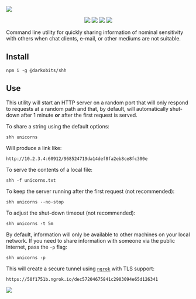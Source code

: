 <a href="#top" id="top">
  <img src="https://user-images.githubusercontent.com/441546/55774650-e81ff900-5a4a-11e9-833d-b28a482bed88.png" style="max-width: 100%;">
</a>
<p align="center">
  <a href="https://www.npmjs.com/package/@darkobits/shh"><img src="https://img.shields.io/npm/v/@darkobits/shh.svg?style=flat-square"></a>
  <a href="https://github.com/darkobits/shh/actions"><img src="https://img.shields.io/endpoint?url=https://aws.frontlawn.net/ga-shields/darkobits/shh&style=flat-square"></a>
  <a href="https://david-dm.org/darkobits/shh"><img src="https://img.shields.io/david/darkobits/shh.svg?style=flat-square"></a>
  <a href="https://conventionalcommits.org"><img src="https://img.shields.io/badge/conventional%20commits-1.0.0-FB5E85.svg?style=flat-square"></a>
</p>

Command line utility for quickly sharing information of nominal sensitivity with others when chat clients, e-mail, or other mediums are not suitable.

## Install

```
npm i -g @darkobits/shh
```

## Use

This utility will start an HTTP server on a random port that will only respond to requests at a random path and that, by default, will automatically shut-down after 1 minute **or** after the first request is served.

To share a string using the default options:

```
shh unicorns
```

Will produce a link like:

```
http://10.2.3.4:60912/968524719da14def8fa2eb8ce8fc300e
```

To serve the contents of a local file:

```
shh -f unicorns.txt
```

To keep the server running after the first request (not recommended):

```
shh unicorns --no-stop
```

To adjust the shut-down timeout (not recommended):

```
shh unicorns -t 5m
```

By default, information will only be available to other machines on your local network. If you need to share information with someone via the public Internet, pass the `-p` flag:

```
shh unicorns -p
```

This will create a secure tunnel using [`ngrok`](https://ngrok.com/) with TLS support:

```
https://50f1751b.ngrok.io/dec57204675841c2903094e65d126341
```

<a href="#top">
  <img src="https://user-images.githubusercontent.com/441546/69777002-41ac7380-1153-11ea-85a4-88184f8c9975.png" style="max-width: 100%;">
</a>
